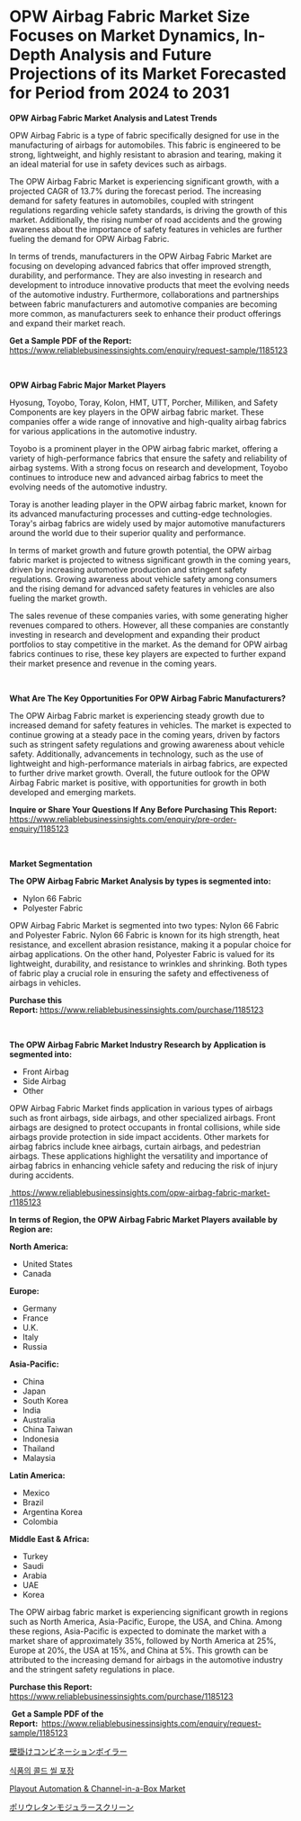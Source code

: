 <p><h1>OPW Airbag Fabric Market Size Focuses on Market Dynamics, In-Depth Analysis and Future Projections of its Market Forecasted for Period from 2024 to 2031</h1></p><p><strong>OPW Airbag Fabric Market Analysis and Latest Trends</strong></p>
<p><p>OPW Airbag Fabric is a type of fabric specifically designed for use in the manufacturing of airbags for automobiles. This fabric is engineered to be strong, lightweight, and highly resistant to abrasion and tearing, making it an ideal material for use in safety devices such as airbags.</p><p>The OPW Airbag Fabric Market is experiencing significant growth, with a projected CAGR of 13.7% during the forecast period. The increasing demand for safety features in automobiles, coupled with stringent regulations regarding vehicle safety standards, is driving the growth of this market. Additionally, the rising number of road accidents and the growing awareness about the importance of safety features in vehicles are further fueling the demand for OPW Airbag Fabric.</p><p>In terms of trends, manufacturers in the OPW Airbag Fabric Market are focusing on developing advanced fabrics that offer improved strength, durability, and performance. They are also investing in research and development to introduce innovative products that meet the evolving needs of the automotive industry. Furthermore, collaborations and partnerships between fabric manufacturers and automotive companies are becoming more common, as manufacturers seek to enhance their product offerings and expand their market reach.</p></p>
<p><strong>Get a Sample PDF of the Report:&nbsp;</strong> <a href="https://www.reliablebusinessinsights.com/enquiry/request-sample/1185123">https://www.reliablebusinessinsights.com/enquiry/request-sample/1185123</a></p>
<p>&nbsp;</p>
<p><strong>OPW Airbag Fabric Major Market Players</strong></p>
<p><p>Hyosung, Toyobo, Toray, Kolon, HMT, UTT, Porcher, Milliken, and Safety Components are key players in the OPW airbag fabric market. These companies offer a wide range of innovative and high-quality airbag fabrics for various applications in the automotive industry.</p><p>Toyobo is a prominent player in the OPW airbag fabric market, offering a variety of high-performance fabrics that ensure the safety and reliability of airbag systems. With a strong focus on research and development, Toyobo continues to introduce new and advanced airbag fabrics to meet the evolving needs of the automotive industry.</p><p>Toray is another leading player in the OPW airbag fabric market, known for its advanced manufacturing processes and cutting-edge technologies. Toray's airbag fabrics are widely used by major automotive manufacturers around the world due to their superior quality and performance.</p><p>In terms of market growth and future growth potential, the OPW airbag fabric market is projected to witness significant growth in the coming years, driven by increasing automotive production and stringent safety regulations. Growing awareness about vehicle safety among consumers and the rising demand for advanced safety features in vehicles are also fueling the market growth.</p><p>The sales revenue of these companies varies, with some generating higher revenues compared to others. However, all these companies are constantly investing in research and development and expanding their product portfolios to stay competitive in the market. As the demand for OPW airbag fabrics continues to rise, these key players are expected to further expand their market presence and revenue in the coming years.</p></p>
<p>&nbsp;</p>
<p><strong>What Are The Key Opportunities For OPW Airbag Fabric Manufacturers?</strong></p>
<p><p>The OPW Airbag Fabric market is experiencing steady growth due to increased demand for safety features in vehicles. The market is expected to continue growing at a steady pace in the coming years, driven by factors such as stringent safety regulations and growing awareness about vehicle safety. Additionally, advancements in technology, such as the use of lightweight and high-performance materials in airbag fabrics, are expected to further drive market growth. Overall, the future outlook for the OPW Airbag Fabric market is positive, with opportunities for growth in both developed and emerging markets.</p></p>
<p><strong>Inquire or Share Your Questions If Any Before Purchasing This Report:</strong> <a href="https://www.reliablebusinessinsights.com/enquiry/pre-order-enquiry/1185123">https://www.reliablebusinessinsights.com/enquiry/pre-order-enquiry/1185123</a></p>
<p>&nbsp;</p>
<p><strong>Market Segmentation</strong></p>
<p><strong>The OPW Airbag Fabric Market Analysis by types is segmented into:</strong></p>
<p><ul><li>Nylon 66 Fabric</li><li>Polyester Fabric</li></ul></p>
<p><p>OPW Airbag Fabric Market is segmented into two types: Nylon 66 Fabric and Polyester Fabric. Nylon 66 Fabric is known for its high strength, heat resistance, and excellent abrasion resistance, making it a popular choice for airbag applications. On the other hand, Polyester Fabric is valued for its lightweight, durability, and resistance to wrinkles and shrinking. Both types of fabric play a crucial role in ensuring the safety and effectiveness of airbags in vehicles.</p></p>
<p><strong>Purchase this Report:&nbsp;</strong><a href="https://www.reliablebusinessinsights.com/purchase/1185123">https://www.reliablebusinessinsights.com/purchase/1185123</a></p>
<p>&nbsp;</p>
<p><strong>The OPW Airbag Fabric Market Industry Research by Application is segmented into:</strong></p>
<p><ul><li>Front Airbag</li><li>Side Airbag</li><li>Other</li></ul></p>
<p><p>OPW Airbag Fabric Market finds application in various types of airbags such as front airbags, side airbags, and other specialized airbags. Front airbags are designed to protect occupants in frontal collisions, while side airbags provide protection in side impact accidents. Other markets for airbag fabrics include knee airbags, curtain airbags, and pedestrian airbags. These applications highlight the versatility and importance of airbag fabrics in enhancing vehicle safety and reducing the risk of injury during accidents.</p></p>
<p><a href="https://www.reliablebusinessinsights.com/opw-airbag-fabric-market-r1185123">&nbsp;https://www.reliablebusinessinsights.com/opw-airbag-fabric-market-r1185123</a></p>
<p><strong>In terms of Region, the OPW Airbag Fabric Market Players available by Region are:</strong></p>
<p>
    <p> <strong> North America: </strong>
        <ul>
            <li>United States</li>
            <li>Canada</li>
        </ul>
        </p> 
    <p> <strong> Europe: </strong>
        <ul>
            <li>Germany</li>
            <li>France</li>
            <li>U.K.</li>
            <li>Italy</li>
            <li>Russia</li>
        </ul>
        </p> 
    <p> <strong> Asia-Pacific: </strong>
        <ul>
            <li>China</li>
            <li>Japan</li>
            <li>South Korea</li>
            <li>India</li>
            <li>Australia</li>
            <li>China Taiwan</li>
            <li>Indonesia</li>
            <li>Thailand</li>
            <li>Malaysia</li>
        </ul>
        </p> 
    <p> <strong> Latin America: </strong>
        <ul>
            <li>Mexico</li>
            <li>Brazil</li>
            <li>Argentina Korea</li>
            <li>Colombia</li>
        </ul>
        </p> 
    <p> <strong> Middle East & Africa: </strong>
        <ul>
            <li>Turkey</li>
            <li>Saudi</li>
            <li>Arabia</li>
            <li>UAE</li>
            <li>Korea</li>
        </ul>
    </p>
    </p>
<p><p>The OPW airbag fabric market is experiencing significant growth in regions such as North America, Asia-Pacific, Europe, the USA, and China. Among these regions, Asia-Pacific is expected to dominate the market with a market share of approximately 35%, followed by North America at 25%, Europe at 20%, the USA at 15%, and China at 5%. This growth can be attributed to the increasing demand for airbags in the automotive industry and the stringent safety regulations in place.</p></p>
<p><strong>Purchase this Report: </strong><a href="https://www.reliablebusinessinsights.com/purchase/1185123">https://www.reliablebusinessinsights.com/purchase/1185123</a></p>
<p>&nbsp;<strong>Get a Sample PDF of the Report:&nbsp;&nbsp;</strong><a href="https://www.reliablebusinessinsights.com/enquiry/request-sample/1185123">https://www.reliablebusinessinsights.com/enquiry/request-sample/1185123</a></p>
<p><strong></strong></p>
<p><p><a href="https://github.com/SarahFahey88/Market-Research-Report-List-2/blob/main/3542519113031.md">壁掛けコンビネーションボイラー</a></p><p><a href="https://medium.com/@emmettsaynford43546/%EC%8B%9D%ED%92%88-%EC%8B%9C%EC%9E%A5%EC%97%90%EC%84%9C%EC%9D%98-%EC%BD%9C%EB%93%9C-%EC%94%B0-%ED%8F%AC%EC%9E%A5-%EA%B7%9C%EB%AA%A8-%EC%8B%9C%EC%9E%A5-%EC%A0%84%EB%A7%9D-%EB%B0%8F-%EC%8B%9C%EC%9E%A5-%EC%98%88%EC%B8%A1-2024%EB%85%84%EB%B6%80%ED%84%B0-2031%EB%85%84-346c3e992166">식품의 콜드 씰 포장</a></p><p><a href="https://github.com/wwwkeltoum/Market-Research-Report-List-3/blob/main/playout-automation-channel-in-a-box-market.md">Playout Automation & Channel-in-a-Box Market</a></p><p><a href="https://github.com/FredaJerde/Market-Research-Report-List-1/blob/main/7139475113032.md">ポリウレタンモジュラースクリーン</a></p></p>